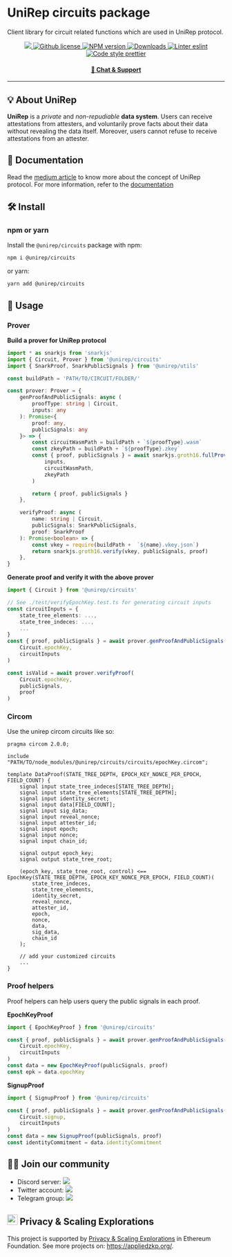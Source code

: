 # UniRep circuits package

Client library for circuit related functions which are used in UniRep protocol.

<p align="center">
    <a href="https://github.com/unirep/unirep">
        <img src="https://img.shields.io/badge/project-unirep-blue.svg?style=flat-square">
    </a>
    <a href="https://github.com/unirep/unirep/blob/master/LICENSE">
        <img alt="Github license" src="https://img.shields.io/github/license/unirep/unirep.svg?style=flat-square">
    </a>
    <a href="https://www.npmjs.com/package/@unirep/circuits">
        <img alt="NPM version" src="https://img.shields.io/npm/v/@unirep/circuits?style=flat-square" />
    </a>
    <a href="https://npmjs.org/package/@unirep/circuits">
        <img alt="Downloads" src="https://img.shields.io/npm/dm/@unirep/circuits.svg?style=flat-square" />
    </a>
    <a href="https://eslint.org/">
        <img alt="Linter eslint" src="https://img.shields.io/badge/linter-eslint-8080f2?style=flat-square&logo=eslint" />
    </a>
    <a href="https://prettier.io/">
        <img alt="Code style prettier" src="https://img.shields.io/badge/code%20style-prettier-f8bc45?style=flat-square&logo=prettier" />
    </a>
</p>

<div align="center">
    <h4>
        <a href="https://discord.gg/VzMMDJmYc5">
            🤖 Chat &amp; Support
        </a>
    </h4>
</div>

---

## 💡 About UniRep
**UniRep** is a *private* and *non-repudiable* **data system**. Users can receive attestations from attesters, and voluntarily prove facts about their data without revealing the data itself. Moreover, users cannot refuse to receive attestations from an attester.

## 📘 Documentation

Read the [medium article](https://medium.com/privacy-scaling-explorations/unirep-a-private-and-non-repudiable-reputation-system-7fb5c6478549) to know more about the concept of UniRep protocol.
For more information, refer to the [documentation](https://developer.unirep.io/)

## 🛠 Install

### npm or yarn

Install the `@unirep/circuits` package with npm:

```bash
npm i @unirep/circuits
```

or yarn:

```bash
yarn add @unirep/circuits
```

## 📔 Usage

### Prover

**Build a prover for UniRep protocol**
```typescript
import * as snarkjs from 'snarkjs'
import { Circuit, Prover } from '@unirep/circuits'
import { SnarkProof, SnarkPublicSignals } from '@unirep/utils'

const buildPath = 'PATH/TO/CIRCUIT/FOLDER/'

const prover: Prover = {
    genProofAndPublicSignals: async (
        proofType: string | Circuit,
        inputs: any
    ): Promise<{
        proof: any,
        publicSignals: any
    }> => {
        const circuitWasmPath = buildPath + `${proofType}.wasm`
        const zkeyPath = buildPath + `${proofType}.zkey`
        const { proof, publicSignals } = await snarkjs.groth16.fullProve(
            inputs,
            circuitWasmPath,
            zkeyPath
        )

        return { proof, publicSignals }
    },

    verifyProof: async (
        name: string | Circuit,
        publicSignals: SnarkPublicSignals,
        proof: SnarkProof
    ): Promise<boolean> => {
        const vkey = require(buildPath +  `${name}.vkey.json`)
        return snarkjs.groth16.verify(vkey, publicSignals, proof)
    },
}
```

**Generate proof and verify it with the above prover**
```typescript
import { Circuit } from '@unirep/circuits'

// See ./test/verifyEpochKey.test.ts for generating circuit inputs
const circuitInputs = {
    state_tree_elements: ...,
    state_tree_indeces: ...,
    ...
}
const { proof, publicSignals } = await prover.genProofAndPublicSignals(
    Circuit.epochKey,
    circuitInputs
)

const isValid = await prover.verifyProof(
    Circuit.epochKey,
    publicSignals,
    proof
)
```

### Circom

Use the unirep circom circuits like so:

```circom
pragma circom 2.0.0;

include "PATH/TO/node_modules/@unirep/circuits/circuits/epochKey.circom";

template DataProof(STATE_TREE_DEPTH, EPOCH_KEY_NONCE_PER_EPOCH, FIELD_COUNT) {
    signal input state_tree_indeces[STATE_TREE_DEPTH];
    signal input state_tree_elements[STATE_TREE_DEPTH];
    signal input identity_secret;
    signal input data[FIELD_COUNT];
    signal input sig_data;
    signal input reveal_nonce;
    signal input attester_id;
    signal input epoch;
    signal input nonce;
    signal input chain_id;

    signal output epoch_key;
    signal output state_tree_root;   

    (epoch_key, state_tree_root, control) <== EpochKey(STATE_TREE_DEPTH, EPOCH_KEY_NONCE_PER_EPOCH, FIELD_COUNT)(
        state_tree_indeces, 
        state_tree_elements, 
        identity_secret,
        reveal_nonce,
        attester_id,
        epoch,
        nonce,
        data,
        sig_data,
        chain_id
    );

    // add your customized circuits
    ...
}
```

### Proof helpers

Proof helpers can help users query the public signals in each proof.

**EpochKeyProof**

```ts
import { EpochKeyProof } from '@unirep/circuits'

const { proof, publicSignals } = await prover.genProofAndPublicSignals(
    Circuit.epochKey,
    circuitInputs
)
const data = new EpochKeyProof(publicSignals, proof)
const epk = data.epochKey
```

**SignupProof**

```ts
import { SignupProof } from '@unirep/circuits'

const { proof, publicSignals } = await prover.genProofAndPublicSignals(
    Circuit.signup,
    circuitInputs
)
const data = new SignupProof(publicSignals, proof)
const identityCommitment = data.identityCommitment
```

## 🙌🏻 Join our community
- Discord server: <a href="https://discord.gg/VzMMDJmYc5"><img src="https://img.shields.io/discord/931582072152281188?label=Discord&style=flat-square&logo=discord"></a>
- Twitter account: <a href="https://twitter.com/UniRep_Protocol"><img src="https://img.shields.io/twitter/follow/UniRep_Protocol?style=flat-square&logo=twitter"></a>
- Telegram group: <a href="https://t.me/unirep"><img src="https://img.shields.io/badge/telegram-@unirep-blue.svg?style=flat-square&logo=telegram"></a>

## <img height="24" src="https://ethereum.org/static/a183661dd70e0e5c70689a0ec95ef0ba/13c43/eth-diamond-purple.png"> Privacy & Scaling Explorations

This project is supported by [Privacy & Scaling Explorations](https://github.com/privacy-scaling-explorations) in Ethereum Foundation.
See more projects on: https://appliedzkp.org/.
